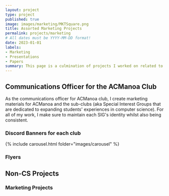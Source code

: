 ```yaml
---
layout: project
type: project
published: true
image: images/marketing/MKTSquare.png
title: Assorted Marketing Projects
permalink: projects/marketing
# All dates must be YYYY-MM-DD format!
date: 2023-01-01
labels:
- Marketing
- Presentations
- Papers
summary: This page is a culmination of projects I worked on related to marketing.
---
```


## Communications Officer for the ACManoa Club
As the communications officer for ACManoa club, I create marketing materials for ACManoa and the sub-clubs (aka Special Interest Groups that are dedicated to expanding students' experiences in computer science). For all of my work, I make sure to maintain each SIG's identity whilst also being consistent. 

### Discord Banners for each club
{% include carousel.html folder="images/carousel" %}

### Flyers

## Non-CS Projects
### Marketing Projects

